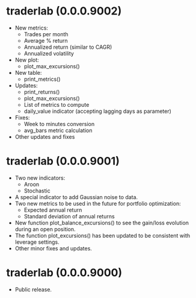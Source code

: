 # traderlab (0.0.0.9002)

* New metrics:
  - Trades per month
  - Average % return
  - Annualized return (similar to CAGR)
  - Annualized volatility
* New plot:
  - plot_max_excursions()
* New table:
  - print_metrics()
* Updates:
  - print_returns()
  - plot_max_excursions()
  - List of metrics to compute
  - daily_value indicator (accepting lagging days as parameter)
* Fixes:
  - Week to minutes conversion
  - avg_bars metric calculation
* Other updates and fixes

# traderlab (0.0.0.9001)

* Two new indicators:
  - Aroon
  - Stochastic
* A special indicator to add Gaussian noise to data.
* Two new metrics to be used in the future for portfolio optimization:
  - Expected annual return
  - Standard deviation of annual returns
* New function plot_balance_excursions() to see the gain/loss evolution during an open position.
* The function plot_excursions() has been updated to be consistent with leverage settings.
* Other minor fixes and updates.

# traderlab (0.0.0.9000)

* Public release.
